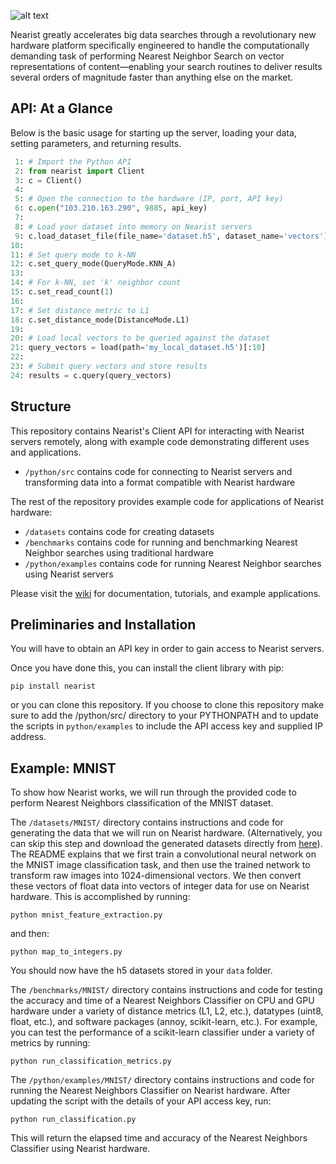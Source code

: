 

![alt text](http://nearist.sightbox.io/wp-content/uploads/2017/04/nearist.svg)

Nearist greatly accelerates big data searches through a revolutionary new hardware platform specifically engineered to handle the computationally demanding task of performing Nearest Neighbor Search on vector representations of content—enabling your search routines to deliver results several orders of magnitude faster than anything else on the market.

## API: At a Glance

Below is the basic usage for starting up the server, loading your data, setting parameters, and returning results.

```python
 1: # Import the Python API
 2: from nearist import Client 
 3: c = Client()
 4: 
 5: # Open the connection to the hardware (IP, port, API key)
 6: c.open("103.210.163.290", 9885, api_key)
 7:
 8: # Load your dataset into memory on Nearist servers
 9: c.load_dataset_file(file_name='dataset.h5', dataset_name='vectors')
10:
11: # Set query mode to k-NN
12: c.set_query_mode(QueryMode.KNN_A)
13:
14: # For k-NN, set 'k' neighbor count
15: c.set_read_count(1)
16:
17: # Set distance metric to L1
18: c.set_distance_mode(DistanceMode.L1)
19: 
20: # Load local vectors to be queried against the dataset
21: query_vectors = load(path='my_local_dataset.h5')[:10] 
22:
23: # Submit query vectors and store results
24: results = c.query(query_vectors)
```

## Structure
This repository contains Nearist's Client API for interacting with Nearist servers remotely, along with example code demonstrating different uses and applications.

- `/python/src` contains code for connecting to Nearist servers and transforming data into a format compatible with Nearist hardware

The rest of the repository provides example code for applications of Nearist hardware:

- `/datasets` contains code for creating datasets 
- `/benchmarks` contains code for running and benchmarking Nearest Neighbor searches using traditional hardware 
- `/python/examples` contains code for running Nearest Neighbor searches using Nearist servers

Please visit the [wiki](https://github.com/nearist/nearist/wiki) for documentation, tutorials, and example applications.



## Preliminaries and Installation

You will have to obtain an API key in order to gain access to Nearist servers. 



Once you have done this, you can install the client library with pip:

`pip install nearist`

or you can clone this repository. If you choose to clone this repository make sure to add the /python/src/ directory to your PYTHONPATH and to update the scripts in `python/examples` to include the API access key and supplied IP address.

## Example: MNIST

To show how Nearist works, we will run through the provided code to perform Nearest Neighbors classification of the MNIST dataset. 

The `/datasets/MNIST/` directory contains instructions and code for generating the data that we will run on Nearist hardware. (Alternatively, you can skip this step and download the generated datasets directly from [here](https://drive.google.com/drive/folders/1tr-q_uhg6PVuQKIwnLDRMtRsrG2oyS8C)). The README explains that we first train a convolutional neural network on the MNIST image classification task, and then use the trained network to transform raw images into 1024-dimensional vectors. We then convert these vectors of float data into vectors of integer data for use on Nearist hardware. This is accomplished by running:

`python mnist_feature_extraction.py` 

and then: 

`python map_to_integers.py`

You should now have the h5 datasets stored in your `data` folder.

The `/benchmarks/MNIST/` directory contains instructions and code for testing the accuracy and time of a Nearest Neighbors Classifier on CPU and GPU hardware under a variety of distance metrics (L1, L2, etc.), datatypes (uint8, float, etc.), and software packages (annoy, scikit-learn, etc.). For example, you can test the performance of a scikit-learn classifier under a variety of metrics by running:

`python run_classification_metrics.py`

The `/python/examples/MNIST/` directory contains instructions and code for running the Nearest Neighbors Classifier on Nearist hardware. After updating the script with the details of your API access key, run:

`python run_classification.py`

This will return the elapsed time and accuracy of the Nearest Neighbors Classifier using Nearist hardware.
